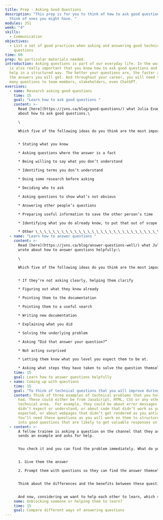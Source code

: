 ```yaml
---
title: Prep - Asking Good Questions
description: "This prep is for you to think of how to ask good questions and
  think of ones you might have. "
modules: JS1
week: "4"
skills:
  - Communication
objectives:
  - List a set of good practices when asking and answering good technical
    questions
time: 60
prep: No particular materials needed.
introduction: Asking questions is part of our everyday life. In the workplace it
  is also really important that you know how to ask good questions and ask for
  help in a structured way. The better your questions are, the faster and better
  the answers you will get. And throughout your career, you will need to ask
  many questions to team members, stakeholders, even ChatGPT.
exercises:
  - name: Research asking good questions
    time: 15
    goal: "Learn how to ask good questions "
    content: >-
      Read [here](https://jvns.ca/blog/good-questions/) what Julia Evans wrote
      about how to ask good questions.\

      \

      Which five of the following ideas do you think are the most important when asking good questions?


      * Stating what you know

      * Asking questions where the answer is a fact

      * Being willing to say what you don’t understand

      * Identifing terms you don’t understand

      * Doing some research before asking

      * Deciding who to ask

      * Asking questions to show what’s not obvious

      * Answering other people’s questions 

      * Preparing useful information to save the other person’s time

      * Identifying what you do already know, to put that out of scope of the “question”.

      * Other \_\_\_\_\_\_\_\_\_\_\_\_\_\_\_\_\_\_\_\_\_\_\_\_\_\_\_\_\_\_\_\_\_\_\_\_\_\_\_\__
  - name: "Learn how to answer questions "
    content: >-
      Read [here](https://jvns.ca/blog/answer-questions-well/) what Julia Evans
      wrote about how to answer questions helpfully:\

      \

      Which five of the following ideas do you think are the most important when answering good questions?


      * If they’re not asking clearly, helping them clarify

      * Figuring out what they know already

      * Pointing them to the documentation

      * Pointing them to a useful search

      * Writing new documentation

      * Explaining what you did

      * Solving the underlying problem

      * Asking “Did that answer your question?”

      * Not acting surprised

      * Letting them know what you level you expect them to be at.

      * Asking what steps they have taken to solve the question themselves.
    time: 15
    goal: Learn how to answer questions helpfully
  - name: Coming up with questions
    time: 15
    goal: "To think of technical questions that you will improve during the session "
    content: Think of three examples of technical problems that you have recently
      had. These could either be from JavaScript, HTML, CSS or any other
      technical area.  For example, they could be about error messages you
      didn’t expect or understand, or about code that didn’t work as you
      expected, or about webpages that didn’t get rendered as you anticipated.
      You’ll need these questions as you will work on them to structure them
      into good questions that are likely to get valuable responses on Saturday.
  - content: >-
      A﻿ fellow trainee is asking a question on the channel that they are stuck,
      sends an example and asks for help. 


      Y﻿ou check it and you can find the problem immediately. What do you do?


      1. Give them the answer

      2. P﻿rompt them with questions so they can find the answer themselves?


      T﻿hink about the differences and the benefits between these questions.


      A﻿nd now, considering we want to help each other to learn, which strategy will you use more moving forward?
    name: Unblocking someone or helping them to learn?
    time: 15
    goal: Compare different ways of answering questions
---
```

